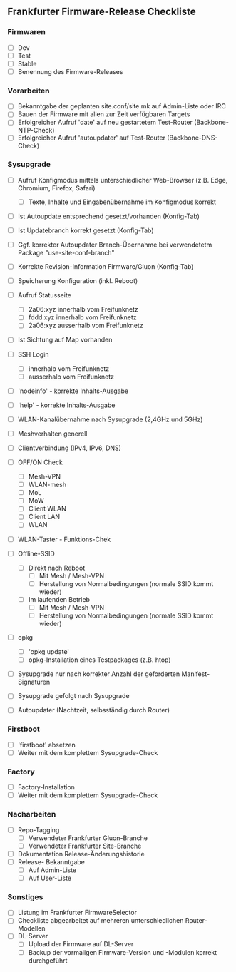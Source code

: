 ## Frankfurter Firmware-Release Checkliste

### Firmwaren
- [ ] Dev
- [ ] Test
- [ ] Stable
- [ ] Benennung des Firmware-Releases

### Vorarbeiten
- [ ] Bekanntgabe der geplanten site.conf/site.mk auf Admin-Liste oder IRC
- [ ] Bauen der Firmware mit allen zur Zeit verfügbaren Targets
- [ ] Erfolgreicher Aufruf 'date' auf neu gestartetem Test-Router (Backbone-NTP-Check)
- [ ] Erfolgreicher Aufruf 'autoupdater' auf Test-Router (Backbone-DNS-Check)  

### Sysupgrade 
- [ ] Aufruf Konfigmodus mittels unterschiedlicher Web-Browser (z.B. Edge, Chromium, Firefox, Safari)
  - [ ] Texte, Inhalte und Eingabenübernahme im Konfigmodus korrekt
- [ ] Ist Autoupdate entsprechend gesetzt/vorhanden (Konfig-Tab)
- [ ] Ist Updatebranch korrekt gesetzt (Konfig-Tab)
- [ ] Ggf. korrekter Autoupdater Branch-Übernahme bei verwendetetm Package "use-site-conf-branch"
- [ ] Korrekte Revision-Information Firmware/Gluon (Konfig-Tab)
- [ ] Speicherung Konfiguration (inkl. Reboot)
- [ ] Aufruf Statusseite
  - [ ] 2a06:xyz innerhalb vom Freifunknetz
  - [ ] fddd:xyz innerhalb vom Freifunknetz
  - [ ] 2a06:xyz ausserhalb vom Freifunknetz
- [ ] Ist Sichtung auf Map vorhanden 
- [ ] SSH Login
  - [ ] innerhalb vom Freifunknetz
  - [ ] ausserhalb vom Freifunknetz
- [ ] 'nodeinfo' - korrekte Inhalts-Ausgabe
- [ ] 'help' - korrekte Inhalts-Ausgabe
- [ ] WLAN-Kanalübernahme nach Sysupgrade (2,4GHz und 5GHz)
- [ ] Meshverhalten generell
- [ ] Clientverbindung (IPv4, IPv6, DNS)
- [ ] OFF/ON Check
  - [ ] Mesh-VPN
  - [ ] WLAN-mesh
  - [ ] MoL
  - [ ] MoW
  - [ ] Client WLAN
  - [ ] Client LAN
  - [ ] WLAN
- [ ] WLAN-Taster - Funktions-Chek
- [ ] Offline-SSID
  - [ ] Direkt nach Reboot
    - [ ] Mit Mesh / Mesh-VPN
    - [ ] Herstellung von Normalbedingungen (normale SSID kommt wieder)
  - [ ] Im laufenden Betrieb
    - [ ] Mit Mesh / Mesh-VPN
    - [ ] Herstellung von Normalbedingungen (normale SSID kommt wieder)
- [ ] opkg
  - [ ] 'opkg update'
  - [ ] opkg-Installation eines Testpackages (z.B. htop)
- [ ] Sysupgrade nur nach korrekter Anzahl der geforderten Manifest-Signaturen 
- [ ] Sysupgrade gefolgt nach Sysupgrade
- [ ] Autoupdater (Nachtzeit, selbsständig durch Router)


### Firstboot
- [ ] 'firstboot' absetzen
- [ ] Weiter mit dem komplettem Sysupgrade-Check

### Factory
- [ ] Factory-Installation
- [ ] Weiter mit dem komplettem Sysupgrade-Check

### Nacharbeiten
- [ ] Repo-Tagging 
  - [ ] Verwendeter Frankfurter Gluon-Branche
  - [ ] Verwendeter Frankfurter Site-Branche
- [ ] Dokumentation  Release-Änderungshistorie
- [ ] Release- Bekanntgabe
  - [ ] Auf Admin-Liste
  - [ ] Auf User-Liste

### Sonstiges
- [ ] Listung im Frankfurter FirmwareSelector
- [ ] Checkliste abgearbeitet auf mehreren unterschiedlichen Router-Modellen
- [ ] DL-Server
  - [ ] Upload der Firmware auf DL-Server
  - [ ] Backup der vormaligen Firmware-Version und -Modulen korrekt durchgeführt
